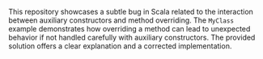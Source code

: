 This repository showcases a subtle bug in Scala related to the interaction between auxiliary constructors and method overriding. The `MyClass` example demonstrates how overriding a method can lead to unexpected behavior if not handled carefully with auxiliary constructors.  The provided solution offers a clear explanation and a corrected implementation.